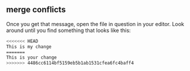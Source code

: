 ##  merge conflicts

Once you get that message, open the file in question in your editor. Look around until you find something that looks like this:

```bash
<<<<<<< HEAD
This is my change
=======
This is your change
>>>>>>> 4486cc6114bf5159eb5b1ab1531cfea6fc4baff4
```